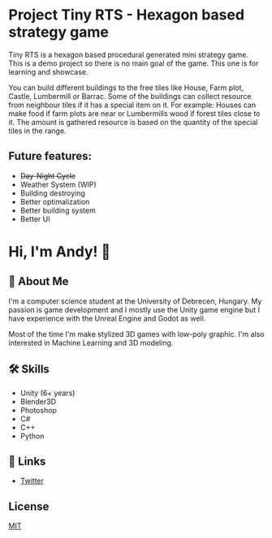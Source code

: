 # Project Tiny RTS - Hexagon based strategy game
 Tiny RTS is a hexagon based procedural generated mini strategy game. This is a demo project so there is no main goal of the game. This one is for learning and showcase.
 
 You can build different buildings to the free tiles like House, Farm plot, Castle, Lumbermill or Barrac. Some of the buildings can collect resource from neighbour tiles if it has a special item on it. For example: Houses can make food if farm plots are near or Lumbermills wood if forest tiles close to it. The amount is gathered resource is based on the quantity of the special tiles in the range. 
 
## Future features:
 * ~~Day-Night Cycle~~
 * Weather System (WIP)
 * Building destroying
 * Better optimalization
 * Better building system
 * Better UI

# Hi, I'm Andy! 👋


## 🚀 About Me
I'm a computer science student at the University of Debrecen, Hungary.
My passion is game development and I mostly use the Unity game engine but I have experience with the Unreal Engine and Godot as well.

Most of the time I'm make stylized 3D games with low-poly graphic.
I'm also interested in Machine Learning and 3D modeling.

## 🛠 Skills
* Unity (6+ years)
* Blender3D
* Photoshop
* C#
* C++
* Python


## 🔗 Links
* [Twitter](https://twitter.com/LazyHamsters)
## License

[MIT](https://choosealicense.com/licenses/mit/)

